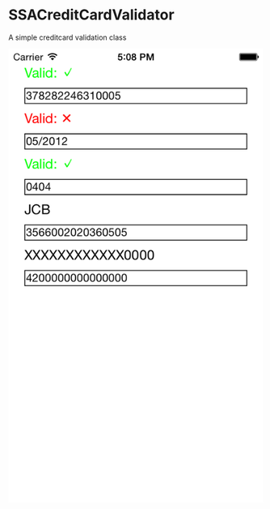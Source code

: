 SSACreditCardValidator
======================

A simple creditcard validation class


![My image](https://github.com/SSA111/SSACreditCardValidator/blob/master/SSACreditCardValidator/Image.png)